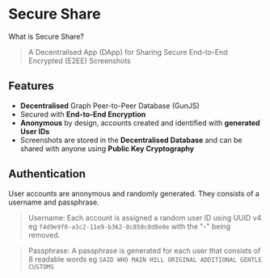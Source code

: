 # Secure Share
What is Secure Share?
> A Decentralised App (DApp) for Sharing Secure End-to-End Encrypted (E2EE) Screenshots

## Features
- **Decentralised** Graph Peer-to-Peer Database (GunJS)
- Secured with **End-to-End Encryption**
- **Anonymous** by design, accounts created and identified with **generated User IDs**
- Screenshots are stored in the **Decentralised Database** and can be shared with anyone using **Public Key Cryptography**

## Authentication
User accounts are anonymous and randomly generated. They consists of a username and passphrase.

> Username: Each account is assigned a random user ID using UUID v4 eg `f4d9e9f0-a3c2-11e9-b362-8c858c8d8e0e` with the "-" being removed.

> Passphrase: A passphrase is generated for each user that consists of 8 readable words eg `SAID WHO MAIN HILL ORIGINAL ADDITIONAL GENTLE CUSTOMS`

